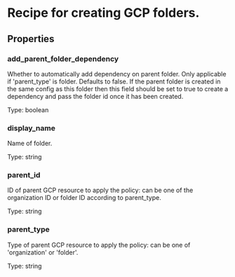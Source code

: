# Recipe for creating GCP folders.

## Properties

### add_parent_folder_dependency

Whether to automatically add dependency on parent folder.
Only applicable if 'parent_type' is folder. Defaults to false.
If the parent folder is created in the same config as this folder then
this field should be set to true to create a dependency and pass the
folder id once it has been created.


Type: boolean


### display_name

Name of folder.

Type: string


### parent_id

ID of parent GCP resource to apply the policy: can be one of the organization ID or folder ID according to parent_type.


Type: string


### parent_type

Type of parent GCP resource to apply the policy: can be one of 'organization' or 'folder'.

Type: string


